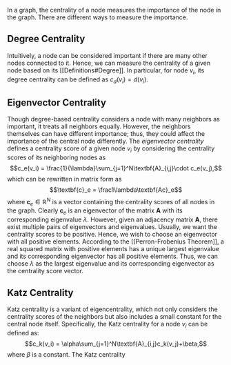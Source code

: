 In a graph, the centrality of a node measures the importance of the node in the graph. There are different ways to measure the importance.
## Degree Centrality
Intuitively, a node can be considered important if there are many other nodes connected to it. Hence, we can measure the centrality of a given node based on its [[Definitions#Degree]]. In particular, for node $v_i$, its degree centrality can be defined as $c_d(v_i) = d(v_i)$.
## Eigenvector Centrality
Though degree-based centrality considers a node with many neighbors as important, it treats all neighbors equally. However, the neighbors themselves can have different importance; thus, they could affect the importance of the central node differently. The *eigenvector centrality* defines a centrality score of a given node $v_i$ by considering the centrality scores of its neighboring nodes as $$c_e(v_i) = \frac{1}{\lambda}\sum_{j=1}^N\textbf{A}_{i,j}\cdot c_e(v_j),$$ which can be rewritten in matrix form as $$\textbf{c}_e = \frac1\lambda\textbf{Ac}_e$$where $\textbf{c}_e\in\mathbb{R}^N$ is a vector containing the centrality scores of all nodes in the graph. Clearly $\textbf{c}_e$ is an eigenvector of the matrix $\textbf{A}$ with its corresponding eigenvalue $\lambda$. However, given an adjacency matrix $\textbf{A}$, there exist multiple pairs of eigenvectors and eigenvalues. Usually, we want the centrality scores to be positive. Hence, we wish to choose an eigenvector with all positive elements. According to the [[Perron-Frobenius Theorem]], a real squared matrix with positive elements has a unique largest eigenvalue and its corresponding eigenvector has all positive elements. Thus, we can choose $\lambda$ as the largest eigenvalue and its corresponding eigenvector as the centrality score vector.
## Katz Centrality
Katz centrality is a variant of eigencentrality, which not only considers the centrality scores of the neighbors but also includes a small constant for the central node itself. Specifically, the Katz centrality for a node $v_i$ can be defined as: $$c_k(v_i) = \alpha\sum_{j=1}^N\textbf{A}_{i,j}c_k(v_j)+\beta,$$ where $\beta$ is a constant. The Katz centrality